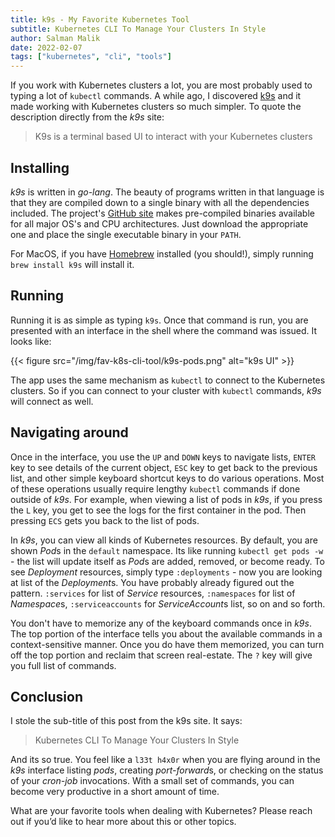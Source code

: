 ```yaml
---
title: k9s - My Favorite Kubernetes Tool
subtitle: Kubernetes CLI To Manage Your Clusters In Style
author: Salman Malik
date: 2022-02-07
tags: ["kubernetes", "cli", "tools"]
---
```


If you work with Kubernetes clusters a lot, you are most probably used to typing a lot of `kubectl` commands. A while ago, I discovered [k9s](https://k9scli.io/) and it made working with Kubernetes clusters so much simpler. To quote the description directly from the *k9s* site:

> K9s is a terminal based UI to interact with your Kubernetes clusters

## Installing

*k9s* is written in *go-lang*. The beauty of programs written in that language is that they are compiled down to a single binary with all the dependencies included. The project's [GitHub site](https://github.com/derailed/k9s/releases) makes pre-compiled binaries available for all major OS's and CPU architectures. Just download the appropriate one and place the single executable binary in your `PATH`.

For MacOS, if you have [Homebrew](https://brew.sh/) installed (you should!), simply running `brew install k9s` will install it.

## Running

Running it is as simple as typing `k9s`. Once that command is run, you are presented with an interface in the shell where the command was issued. It looks like:

{{< figure src="/img/fav-k8s-cli-tool/k9s-pods.png" alt="k9s UI" >}}

The app uses the same mechanism as `kubectl` to connect to the Kubernetes clusters. So if you can connect to your cluster with `kubectl` commands, *k9s* will connect as well.

## Navigating around

Once in the interface, you use the `UP` and `DOWN` keys to navigate lists, `ENTER` key to see details of the current object, `ESC` key to get back to the previous list, and other simple keyboard shortcut keys to do various operations. Most of these operations usually require lengthy `kubectl` commands if done outside of *k9s*. For example, when viewing a list of pods in *k9s*, if you press the `L` key, you get to see the logs for the first container in the pod. Then pressing `ECS` gets you back to the list of pods.

In *k9s*, you can view all kinds of Kubernetes resources. By default, you are shown *Pod*s in the `default` namespace. Its like running `kubectl get pods -w` - the list will update itself as *Pod*s are added, removed, or become ready. To see *Deployment* resources, simply type `:deployments` - now you are looking at list of the *Deployment*s. You have probably already figured out the pattern. `:services` for list of *Service* resources, `:namespaces` for list of *Namespace*s, `:serviceaccounts` for *ServiceAccount*s list, so on and so forth.

You don't have to memorize any of the keyboard commands once in *k9s*. The top portion of the interface tells you about the available commands in a context-sensitive manner. Once you do have them memorized, you can turn off the top portion and reclaim that screen real-estate. The `?` key will give you full list of commands. 

## Conclusion

I stole the sub-title of this post from the k9s site. It says:

> Kubernetes CLI To Manage Your Clusters In Style

And its so true. You feel like a `l33t h4x0r` when you are flying around in the *k9s* interface listing *pods*, creating *port-forward*s, or checking on the status of your *cron-job* invocations. With a small set of commands, you can become very productive in a short amount of time. 

What are your favorite tools when dealing with Kubernetes? Please reach out if you’d like to hear more about this or other topics.